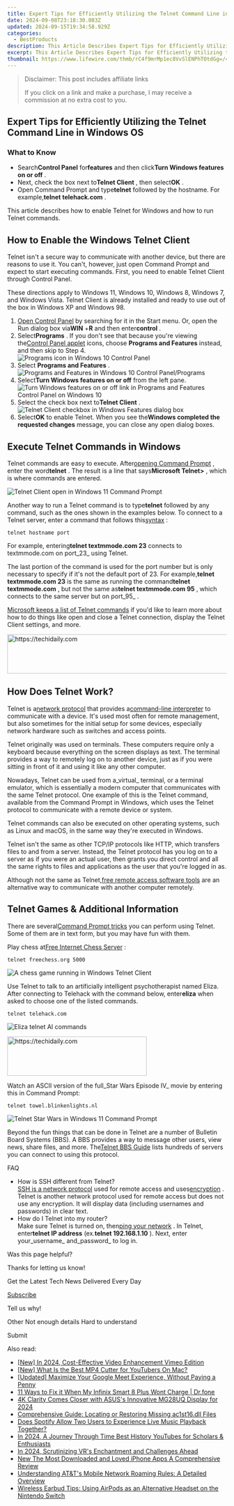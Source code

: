 ```yaml
---
title: Expert Tips for Efficiently Utilizing the Telnet Command Line in Windows OS
date: 2024-09-08T23:18:30.083Z
updated: 2024-09-15T19:34:58.929Z
categories:
  - BestProducts
description: This Article Describes Expert Tips for Efficiently Utilizing the Telnet Command Line in Windows OS
excerpt: This Article Describes Expert Tips for Efficiently Utilizing the Telnet Command Line in Windows OS
thumbnail: https://www.lifewire.com/thmb/rC4f9mrMp1ec8VvSlENPhTOtdGg=/400x300/filters:no_upscale():max_bytes(150000):strip_icc():format(webp)/telnet-priyanka-gupta-getty-images-5c5c996446e0fb0001849c48.png
---
```


>  Disclaimer: This post includes affiliate links
>
>  If you click on a link and make a purchase, I may receive a commission at no extra cost to you.
>

## Expert Tips for Efficiently Utilizing the Telnet Command Line in Windows OS
### What to Know

* Search**Control Panel** for**features** and then click**Turn Windows features on or off** .
* Next, check the box next to**Telnet Client** , then select**OK** .
* Open Command Prompt and type**telnet** followed by the hostname. For example,**telnet telehack.com** .

 This article describes how to enable Telnet for Windows and how to run Telnet commands.  

## How to Enable the Windows Telnet Client

 Telnet isn't a secure way to communicate with another device, but there are reasons to use it. You can't, however, just open Command Prompt and expect to start executing commands. First, you need to enable Telnet Client through Control Panel.

 These directions apply to Windows 11, Windows 10, Windows 8, Windows 7, and Windows Vista. Telnet Client is already installed and ready to use out of the box in Windows XP and Windows 98.

1. [Open Control Panel](https://www.lifewire.com/how-to-open-control-panel-2625782) by searching for it in the Start menu. Or, open the Run dialog box via**WIN** +**R** and then enter**control** .
2. Select**Programs** . If you don't see that because you're viewing the[Control Panel applet](https://www.lifewire.com/control-panel-applet-2625831) icons, choose **Programs and Features** instead, and then skip to Step 4.  
![Programs icon in Windows 10 Control Panel](https://www.lifewire.com/thmb/Dm2SE6xLA0LfA2NSpp5h0YSDSE0=/1500x0/filters:no_upscale():max_bytes(150000):strip_icc():format(webp)/001_what-is-telnet-2626026-fab00c62c28b4a5fb849f4c4ac758ab8.jpg)
3. Select **Programs and Features** .  
![Programs and Features in Windows 10 Control Panel/Programs](https://www.lifewire.com/thmb/413J8tkhETNMfUqGrQNt56jyqjo=/1500x0/filters:no_upscale():max_bytes(150000):strip_icc():format(webp)/002_what-is-telnet-2626026-7604dcbfbbf9499ca21242c92b9ac5d0.jpg)
4. Select**Turn Windows features on or off** from the left pane.  
![Turn Windows features on or off link in Programs and Features Control Panel on Windows 10](https://www.lifewire.com/thmb/mOyjWvAVjVvLPEfdtC2gLDmk62w=/1500x0/filters:no_upscale():max_bytes(150000):strip_icc():format(webp)/002_what-is-telnet-2626026-5bbe80a7c9e77c00517b1934.jpg)
5. Select the check box next to**Telnet Client** .  
![Telnet Client checkbox in Windows Features dialog box](https://www.lifewire.com/thmb/ipojrY0t0n8rH2J9cFv8WpKCxcw=/1500x0/filters:no_upscale():max_bytes(150000):strip_icc():format(webp)/003_what-is-telnet-2626026-5bbe813546e0fb0051275b1b.jpg)
6. Select**OK** to enable Telnet. When you see the**Windows completed the requested changes** message, you can close any open dialog boxes.

## Execute Telnet Commands in Windows

 Telnet commands are easy to execute. After[opening Command Prompt](https://www.lifewire.com/how-to-open-command-prompt-2618089) , enter the word**telnet** . The result is a line that says**Microsoft Telnet>** , which is where commands are entered.

![Telnet Client open in Windows 11 Command Prompt](https://www.lifewire.com/thmb/730VxbH57Ub5D5pObriOnnCfBmc=/1500x0/filters:no_upscale():max_bytes(150000):strip_icc():format(webp)/microsoft-telnet-client-windows-11-9e8a181d5b264119b0f67703eb6da069.png)

 Another way to run a Telnet command is to type**telnet** followed by any command, such as the ones shown in the examples below. To connect to a Telnet server, enter a command that follows this[syntax](https://www.lifewire.com/what-is-syntax-2626014) :  

 `telnet hostname port`

 For example, entering**telnet textmmode.com 23** connects to textmmode.com on port_23_ using Telnet.

 The last portion of the command is used for the port number but is only necessary to specify if it's not the default port of 23\. For example,**telnet textmmode.com 23** is the same as running the command**telnet textmmode.com** , but not the same as**telnet textmmode.com 95** , which connects to the same server but on port_95_ .

[Microsoft keeps a list of Telnet commands](https://learn.microsoft.com/en-us/previous-versions/windows/it-pro/windows-xp/bb491013%28v=technet.10%29) if you'd like to learn more about how to do things like open and close a Telnet connection, display the Telnet Client settings, and more.

<!-- affiliate ads begin -->
<a href="https://unicoeye.pxf.io/c/5597632/2121335/18498" target="_top" id="2121335">
  <img src="//a.impactradius-go.com/display-ad/18498-2121335" border="0" alt="https://techidaily.com" width="728" height="90"/>
</a>
<img height="0" width="0" src="https://unicoeye.pxf.io/i/5597632/2121335/18498" style="position:absolute;visibility:hidden;" border="0" />
<!-- affiliate ads end -->

## How Does Telnet Work?

 Telnet is a[network protocol](https://www.lifewire.com/definition-of-protocol-network-817949) that provides a[command-line interpreter](https://www.lifewire.com/what-is-a-command-line-interpreter-2625827) to communicate with a device. It's used most often for remote management, but also sometimes for the initial setup for some devices, especially network hardware such as switches and access points.

 Telnet originally was used on terminals. These computers require only a keyboard because everything on the screen displays as text. The terminal provides a way to remotely log on to another device, just as if you were sitting in front of it and using it like any other computer.

 Nowadays, Telnet can be used from a_virtual_ terminal, or a terminal emulator, which is essentially a modern computer that communicates with the same Telnet protocol. One example of this is the Telnet command, available from the Command Prompt in Windows, which uses the Telnet protocol to communicate with a remote device or system.

 Telnet commands can also be executed on other operating systems, such as Linux and macOS, in the same way they're executed in Windows.

 Telnet isn't the same as other TCP/IP protocols like HTTP, which transfers files to and from a server. Instead, the Telnet protocol has you log on to a server as if you were an actual user, then grants you direct control and all the same rights to files and applications as the user that you're logged in as.

 Although not the same as Telnet,[free remote access software tools](https://www.lifewire.com/free-remote-access-software-tools-2625161) are an alternative way to communicate with another computer remotely.

## Telnet Games & Additional Information

 There are several[Command Prompt tricks](https://www.lifewire.com/command-prompt-tricks-and-hacks-2618104) you can perform using Telnet. Some of them are in text form, but you may have fun with them.

 Play chess at[Free Internet Chess Server](https://www.freechess.org/) :  

 `telnet freechess.org 5000`

![A chess game running in Windows Telnet Client](https://www.lifewire.com/thmb/EciFE2SjQRCaaIte_4vHmdIEL4E=/1500x0/filters:no_upscale():max_bytes(150000):strip_icc():format(webp)/telnet-chess-8ffd285206f248bc95f96426542c8a9b.png)

 Use Telnet to talk to an artificially intelligent psychotherapist named Eliza. After connecting to Telehack with the command below, enter**eliza** when asked to choose one of the listed commands.  

 `telnet telehack.com`

![Eliza telnet AI commands](https://www.lifewire.com/thmb/imUhU7b-O1UeF8V030UxAM4PmQ4=/1500x0/filters:no_upscale():max_bytes(150000):strip_icc():format(webp)/telnet-eliza-bot-31a1c00d36ac49b5aa00257acfe50825.png)

<!-- affiliate ads begin -->
<a href="https://wigfever.sjv.io/c/5597632/2014857/22899" target="_top" id="2014857">
  <img src="//a.impactradius-go.com/display-ad/22899-2014857" border="0" alt="https://techidaily.com" width="320" height="90"/>
</a>
<img height="0" width="0" src="https://wigfever.sjv.io/i/5597632/2014857/22899" style="position:absolute;visibility:hidden;" border="0" />
<!-- affiliate ads end -->

 Watch an ASCII version of the full_Star Wars Episode IV_ movie by entering this in Command Prompt:  

 `telnet towel.blinkenlights.nl`

![Telnet Star Wars in Windows 11 Command Prompt](https://www.lifewire.com/thmb/aCvqfCY70EKW5f0_zXgujKXyx2M=/1500x0/filters:no_upscale():max_bytes(150000):strip_icc():format(webp)/telnet-star-wars-062c8b8250534ecc96e7f10906b9638f.png)

 Beyond the fun things that can be done in Telnet are a number of Bulletin Board Systems (BBS). A BBS provides a way to message other users, view news, share files, and more. The[Telnet BBS Guide](https://www.telnetbbsguide.com/bbs/connection/telnet/list/detail/) lists hundreds of servers you can connect to using this protocol.  

 FAQ

* How is SSH different from Telnet?  
[SSH is a network protocol](https://www.lifewire.com/how-to-connect-to-a-server-4771958) used for remote access and uses[encryption](https://www.lifewire.com/what-is-end-to-end-encryption-4028873) . Telnet is another network protocol used for remote access but does not use any encryption. It will display data (including usernames and passwords) in clear text.
* How do I Telnet into my router?  
 Make sure Telnet is turned on, then[ping your network](https://www.lifewire.com/ping-command-2618099) . In Telnet, enter**telnet IP address** (ex.**telnet 192.168.1.10** ). Next, enter your_username_ and_password_ to log in.

Was this page helpful?

Thanks for letting us know!

 Get the Latest Tech News Delivered Every Day

[Subscribe](https://www.lifewire.com/#)

Tell us why!

 Other  Not enough details  Hard to understand

 Submit

<ins class="adsbygoogle"
     style="display:block"
     data-ad-format="autorelaxed"
     data-ad-client="ca-pub-7571918770474297"
     data-ad-slot="1223367746"></ins>

<ins class="adsbygoogle"
     style="display:block"
     data-ad-client="ca-pub-7571918770474297"
     data-ad-slot="8358498916"
     data-ad-format="auto"
     data-full-width-responsive="true"></ins>

<span class="atpl-alsoreadstyle">Also read:</span>
<div><ul>
<li><a href="https://vimeo-videos.techidaily.com/new-in-2024-cost-effective-video-enhancement-vimeo-edition/"><u>[New] In 2024, Cost-Effective Video Enhancement Vimeo Edition</u></a></li>
<li><a href="https://facebook-video-share.techidaily.com/new-what-is-the-best-mp4-cutter-for-youtubers-on-mac/"><u>[New] What Is the Best MP4 Cutter for YouTubers On Mac?</u></a></li>
<li><a href="https://screen-activity-recording.techidaily.com/updated-maximize-your-google-meet-experience-without-paying-a-penny/"><u>[Updated] Maximize Your Google Meet Experience, Without Paying a Penny</u></a></li>
<li><a href="https://howto.techidaily.com/11-ways-to-fix-it-when-my-infinix-smart-8-plus-wont-charge-drfone-by-drfone-fix-android-problems-fix-android-problems/"><u>11 Ways to Fix it When My Infinix Smart 8 Plus Wont Charge | Dr.fone</u></a></li>
<li><a href="https://extra-hints.techidaily.com/4k-clarity-comes-closer-with-asuss-innovative-mg28uq-display-for-2024/"><u>4K Clarity Comes Closer with ASUS's Innovative MG28UQ Display for 2024</u></a></li>
<li><a href="https://tech-renaissance.techidaily.com/comprehensive-guide-locating-or-restoring-missing-ac1st16dll-files/"><u>Comprehensive Guide: Locating or Restoring Missing ac1st16.dll Files</u></a></li>
<li><a href="https://tech-renaissance.techidaily.com/does-spotify-allow-two-users-to-experience-live-music-playback-together/"><u>Does Spotify Allow Two Users to Experience Live Music Playback Together?</u></a></li>
<li><a href="https://youtube-sure.techidaily.com/24-a-journey-through-time-best-history-youtubes-for-scholars-and-enthusiasts/"><u>In 2024, A Journey Through Time Best History YouTubes for Scholars & Enthusiasts</u></a></li>
<li><a href="https://extra-support.techidaily.com/in-2024-scrutinizing-vrs-enchantment-and-challenges-ahead/"><u>In 2024, Scrutinizing VR's Enchantment and Challenges Ahead</u></a></li>
<li><a href="https://video-ai-editor.techidaily.com/new-the-most-downloaded-and-loved-iphone-apps-a-comprehensive-review/"><u>New The Most Downloaded and Loved iPhone Apps A Comprehensive Review</u></a></li>
<li><a href="https://tech-renaissance.techidaily.com/understanding-atandts-mobile-network-roaming-rules-a-detailed-overview/"><u>Understanding AT&T's Mobile Network Roaming Rules: A Detailed Overview</u></a></li>
<li><a href="https://tech-renaissance.techidaily.com/wireless-earbud-tips-using-airpods-as-an-alternative-headset-on-the-nintendo-switch/"><u>Wireless Earbud Tips: Using AirPods as an Alternative Headset on the Nintendo Switch</u></a></li>
</ul></div>

